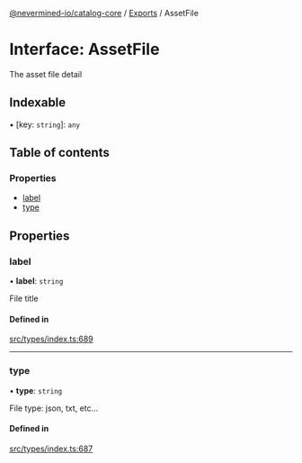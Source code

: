 [@nevermined-io/catalog-core](../README.md) / [Exports](../modules.md) / AssetFile

# Interface: AssetFile

The asset file detail

## Indexable

▪ [key: `string`]: `any`

## Table of contents

### Properties

- [label](AssetFile.md#label)
- [type](AssetFile.md#type)

## Properties

### label

• **label**: `string`

File title

#### Defined in

[src/types/index.ts:689](https://github.com/nevermined-io/components-catalog/blob/58f6e93/lib/src/types/index.ts#L689)

___

### type

• **type**: `string`

File type: json, txt, etc...

#### Defined in

[src/types/index.ts:687](https://github.com/nevermined-io/components-catalog/blob/58f6e93/lib/src/types/index.ts#L687)
